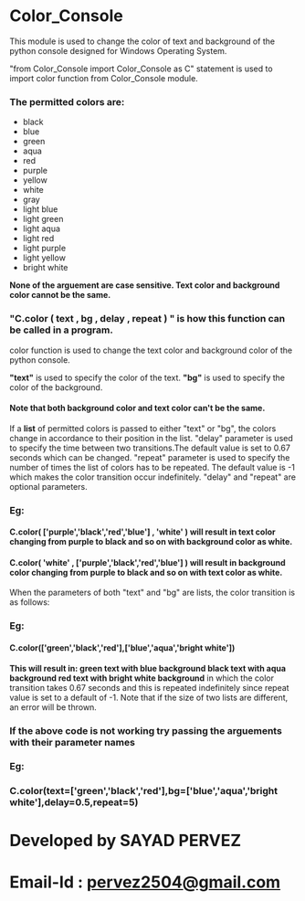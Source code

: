 # Color_Console

This module is used to change the color of text and background of the python console designed for Windows Operating System.

"from Color_Console import Color_Console as C" statement is used to import color function from Color_Console module.

### The permitted colors are:
* black
* blue
* green
* aqua
* red
* purple
* yellow
* white
* gray
* light blue
* light green
* light aqua
* light red
* light purple
* light yellow
* bright white

**None of the arguement are case sensitive. Text color and background color cannot be the same.**

### "C.color ( text , bg , delay , repeat ) " is how this function can be called in a program.
color function is used to change the text color and background color of the python console.

**"text"** is used to specify the color of the text.
**"bg"** is used to specify the color of the background.
#### **Note that both background color and text color can't be the same.**

If a **list** of permitted colors is passed to either "text" or "bg", the colors change in accordance to their position in the list.
"delay" parameter is used to specify the time between two transitions.The default value is set to 0.67 seconds which can be changed.
"repeat" parameter is used to specify the number of times the list of colors has to be repeated. The default value is -1 which makes the color transition occur indefinitely.
"delay" and "repeat" are optional parameters.
### Eg:
#### C.color( ['purple','black','red','blue'] , 'white' ) will result in text color changing from purple to black and so on with background color as white.
#### C.color( 'white' , ['purple','black','red','blue'] ) will result in background color changing from purple to black and so on with text color as white.

When the parameters of both "text" and "bg" are lists, the color transition is as follows:
### Eg:
####    C.color(['green','black','red'],['blue','aqua','bright white'])

**This will result in:
green text with blue         background
black text with aqua         background
red   text with bright white background**
in which the color transition takes 0.67 seconds and this is repeated indefinitely since repeat value is set to a default of -1.
Note that if the size of two lists are different, an error will be thrown.

### If the above code is not working try passing the arguements with their parameter names
### Eg:
### **C.color(text=['green','black','red'],bg=['blue','aqua','bright white'],delay=0.5,repeat=5)**

#             Developed by SAYAD PERVEZ
#             Email-Id : pervez2504@gmail.com
